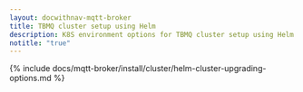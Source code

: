 ```yaml
---
layout: docwithnav-mqtt-broker
title: TBMQ cluster setup using Helm
description: K8S environment options for TBMQ cluster setup using Helm
notitle: "true"
---
```


{% include docs/mqtt-broker/install/cluster/helm-cluster-upgrading-options.md %}
